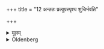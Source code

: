+++
title = "12 अन्ततः प्रत्युपस्पृश्य शुचिर्भवति"

+++

<details><summary>मूलम्</summary>

अन्ततः प्रत्युपस्पृश्य शुचिर्भवति १२
</details>

<details><summary>Oldenberg</summary>

10. When he has finally touched (water) again, he becomes pure.
</details>

